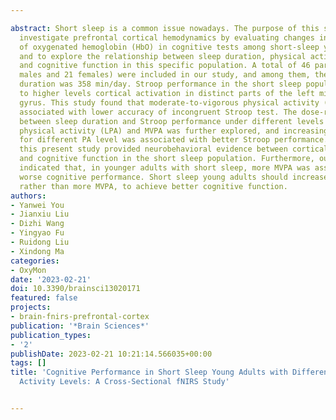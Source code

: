---
abstract: Short sleep is a common issue nowadays. The purpose of this study was to
  investigate prefrontal cortical hemodynamics by evaluating changes in concentrations
  of oxygenated hemoglobin (HbO) in cognitive tests among short-sleep young adults
  and to explore the relationship between sleep duration, physical activity level,
  and cognitive function in this specific population. A total of 46 participants (25
  males and 21 females) were included in our study, and among them, the average sleep
  duration was 358 min/day. Stroop performance in the short sleep population was linked
  to higher levels cortical activation in distinct parts of the left middle frontal
  gyrus. This study found that moderate-to-vigorous physical activity (MVPA) was significantly
  associated with lower accuracy of incongruent Stroop test. The dose-response relationship
  between sleep duration and Stroop performance under different levels of light-intensity
  physical activity (LPA) and MVPA was further explored, and increasing sleep time
  for different PA level was associated with better Stroop performance. In summary,
  this present study provided neurobehavioral evidence between cortical hemodynamics
  and cognitive function in the short sleep population. Furthermore, our findings
  indicated that, in younger adults with short sleep, more MVPA was associated with
  worse cognitive performance. Short sleep young adults should increase sleep time,
  rather than more MVPA, to achieve better cognitive function.
authors:
- Yanwei You
- Jianxiu Liu
- Dizhi Wang
- Yingyao Fu
- Ruidong Liu
- Xindong Ma
categories:
- OxyMon
date: '2023-02-21'
doi: 10.3390/brainsci13020171
featured: false
projects:
- brain-fnirs-prefrontal-cortex
publication: '*Brain Sciences*'
publication_types:
- '2'
publishDate: 2023-02-21 10:21:14.566035+00:00
tags: []
title: 'Cognitive Performance in Short Sleep Young Adults with Different Physical
  Activity Levels: A Cross-Sectional fNIRS Study'

---
